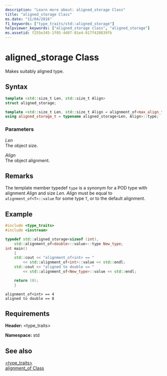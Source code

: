 ```yaml
---
description: "Learn more about: aligned_storage Class"
title: "aligned_storage Class"
ms.date: "11/04/2016"
f1_keywords: ["type_traits/std::aligned_storage"]
helpviewer_keywords: ["aligned_storage class", "aligned_storage"]
ms.assetid: f255e345-1f05-4d07-81e4-017f420839fb
---
```

# aligned_storage Class

Makes suitably aligned type.

## Syntax

```cpp
template <std::size_t Len, std::size_t Align>
struct aligned_storage;

template <std::size_t Len, std::size_t Align = alignment_of<max_align_t>::value>
using aligned_storage_t = typename aligned_storage<Len, Align>::type;
```

### Parameters

*Len*\
The object size.

*Align*\
The object alignment.

## Remarks

The template member typedef `type` is a synonym for a POD type with alignment *Align* and size *Len*. *Align* must be equal to `alignment_of<T>::value` for some type `T`, or to the default alignment.

## Example

```cpp
#include <type_traits>
#include <iostream>

typedef std::aligned_storage<sizeof (int),
    std::alignment_of<double>::value>::type New_type;
int main()
    {
    std::cout << "alignment_of<int> == "
        << std::alignment_of<int>::value << std::endl;
    std::cout << "aligned to double == "
        << std::alignment_of<New_type>::value << std::endl;

    return (0);
    }
```

```Output
alignment_of<int> == 4
aligned to double == 8
```

## Requirements

**Header:** \<type_traits>

**Namespace:** std

## See also

[<type_traits>](type-traits.md)\
[alignment_of Class](alignment-of-class.md)
